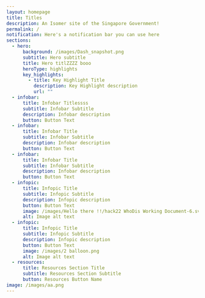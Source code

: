 ```yaml
---
layout: homepage
title: Titles
description: An Isomer site of the Singapore Government!
permalink: /
notification: Here's a notification bar you can use here
sections:
  - hero:
      background: /images/Dash_snapshot.png
      subtitle: Hero subtitle
      title: Hero titlZZZZ booo
      heroType: highlights
      key_highlights:
        - title: Key Highlight Title
          description: Key Highlight description
          url: ""
  - infobar:
      title: Infobar Titlessss
      subtitle: Infobar Subtitle
      description: Infobar description
      button: Button Text
  - infobar:
      title: Infobar Title
      subtitle: Infobar Subtitle
      description: Infobar description
      button: Button Text
  - infobar:
      title: Infobar Title
      subtitle: Infobar Subtitle
      description: Infobar description
      button: Button Text
  - infopic:
      title: Infopic Title
      subtitle: Infopic Subtitle
      description: Infopic description
      button: Button Text
      image: /images/Hello there !!/hack22 WhoDis Working Document-6.svg
      alt: Image alt text
  - infopic:
      title: Infopic Title
      subtitle: Infopic Subtitle
      description: Infopic description
      button: Button Text
      image: /images/2 balloon.png
      alt: Image alt text
  - resources:
      title: Resources Section Title
      subtitle: Resources Section Subtitle
      button: Resources Button Name
image: /images/aa.png
---
```





